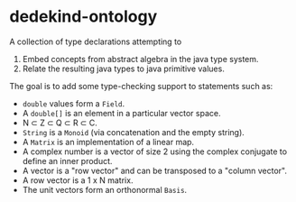 # dedekind-ontology

A collection of type declarations attempting to

1. Embed concepts from abstract algebra in the java type system.
2. Relate the resulting java types to java primitive values.

The goal is to add some type-checking support to statements such as:

* `double` values form a `Field`.
* A `double[]` is an element in a particular vector space.
* N &sub; Z &sub; Q &sub; R &sub; C.
* `String` is a `Monoid` (via concatenation and the empty string).
* A `Matrix` is an implementation of a linear map.
* A complex number is a vector of size 2 using the complex conjugate to define an inner product.
* A vector is a "row vector" and can be transposed to a "column vector".
* A row vector is a 1 x N matrix.
* The unit vectors form an orthonormal `Basis`.